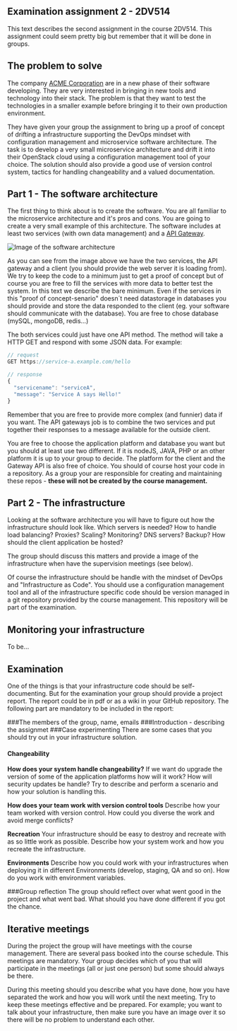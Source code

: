 ## Examination assignment 2 - 2DV514

This text describes the second assignment in the course 2DV514. This assignment could seem pretty big but remember that it will be done in groups.



## The problem to solve
The company  [ACME Corporation](https://en.wikipedia.org/wiki/Acme_Corporation) are in a new phase of their software developing. They are very interested in bringing in new tools and technology into their stack. The problem is that they want to test the technologies in a smaller example before bringing it to their own production environment.

They have given your group the assignment to bring up a proof of concept of drifting a infrastructure supporting the DevOps mindset with configuration management and microservice software architecture. The task is to develop a very small microservice architecture and drift it into their OpenStack cloud using a configuration management tool of your choice. The solution should also provide a good use of version control system, tactics for handling changeability and a valued documentation.

## Part 1 - The software architecture
The first thing to think about is to create the software. You are all familiar to the microservice architecture and it's pros and cons. You are going to create a very small example of this architecture. The software includes at least two services (with own data management) and a [API Gateway](http://microservices.io/patterns/apigateway.html).

![Image of the software architecture](#)


As you can see from the image above we have the two services, the API gateway and a client (you should provide the web server it is loading from). We try to keep the code to a minimum just to get a proof of concept but of course you are free to fill the services with more data to better test the system. In this text we describe the bare minimum. Even if the services in this "proof of concept-senario" doesn´t need datastorage in databases you should provide and store the data responded to the client (eg. your software should communicate with the database). You are free to chose database (mySQL, mongoDB, redis...)

The both services could just have one API method. The method will take a HTTP GET and respond with some JSON data. For example:

```javascript
// request
GET https://service-a.example.com/hello

// response
{
  "servicename": "serviceA",
  "message": "Service A says Hello!"
}
```
Remember that you are free to provide more complex (and funnier) data if you want.
The API gateways job is to combine the two services and put together their responses to a message available for the outside client.

You are free to choose the application platform and database you want but you should at least use two different. If it is nodeJS, JAVA, PHP or an other platform it is up to your group to decide. The platform for the client and the Gateway API is also free of choice. You should of course host your code in a repository. As a group your are responsible for creating and maintaining these repos - **these will not be created by the course management.**

## Part 2 - The infrastructure
Looking at the software architecture you will have to figure out how the infrastructure should look like. Which servers is needed? How to handle load balancing? Proxies? Scaling? Monitoring? DNS servers? Backup? How should the client application be hosted?

The group should discuss this matters and provide a image of the infrastructure when have the supervision meetings (see below).

Of course the infrastructure should be handle with the mindset of DevOps and "Infrastructure as Code". You should use a configuration management tool and all of the infrastructure specific code should be version managed in a git repository provided by the course management. This repository will be part of the examination.

## Monitoring your infrastructure
To be...

## Examination
One of the things is that your infrastructure code should be self-documenting. But for the examination your group should provide a project report. The report could be in pdf or as a wiki in your GitHub repository. The following part are mandatory to be included in the report:

###The members of the group, name, emails
###Introduction - describing the assignmet
###Case experimenting
There are some cases that you should try out in your infrastructure solution.

#### Changeability

**How does your system handle changeability?** If we want do upgrade the version of some of the application platforms how will it work? How will security updates be handle? Try to describe and perform a scenario and how your solution is handling this.

**How does your team work with version control tools** Describe how your team worked with version control. How could you diverse the work and avoid merge conflicts?

**Recreation** Your infrastructure should be easy to destroy and recreate with as so little work as possible. Describe how your system work and how you recreate the infrastructure.

**Environments** Describe how you could work with your infrastructures when deploying it in different Environments (develop, staging, QA and so on). How do you work with environment variables.

###Group reflection
The group should reflect over what went good in the project and what went bad. What should you have done different if you got the chance.

## Iterative meetings
During the project the group will have meetings with the course management. There are several pass booked into the course schedule. This meetings are mandatory. Your group decides which of you that will participate in the meetings (all or just one person) but some should always be there.

During this meeting should you describe what you have done, how you have separated the work and how you will work until the next meeting. Try to keep these meetings effective and be prepared. For example; you want to talk about your infrastructure, then make sure you have an image over it so there will be no problem to understand each other.
